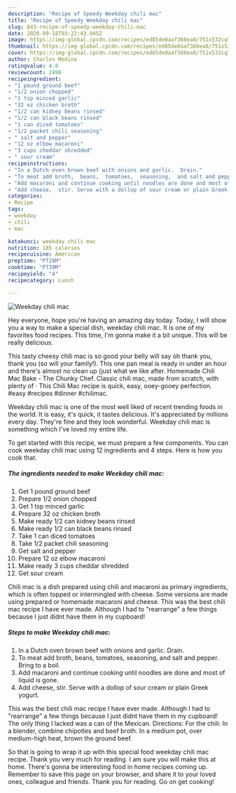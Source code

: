 ```yaml
---
description: "Recipe of Speedy Weekday chili mac"
title: "Recipe of Speedy Weekday chili mac"
slug: 843-recipe-of-speedy-weekday-chili-mac
date: 2020-09-18T03:22:43.945Z
image: https://img-global.cpcdn.com/recipes/ed85de0aaf360ea8/751x532cq70/weekday-chili-mac-recipe-main-photo.jpg
thumbnail: https://img-global.cpcdn.com/recipes/ed85de0aaf360ea8/751x532cq70/weekday-chili-mac-recipe-main-photo.jpg
cover: https://img-global.cpcdn.com/recipes/ed85de0aaf360ea8/751x532cq70/weekday-chili-mac-recipe-main-photo.jpg
author: Charles Medina
ratingvalue: 4.8
reviewcount: 2498
recipeingredient:
- "1 pound ground beef"
- "1/2 onion chopped"
- "1 tsp minced garlic"
- "32 oz chicken broth"
- "1/2 can kidney beans rinsed"
- "1/2 can black beans rinsed"
- "1 can diced tomatoes"
- "1/2 packet chili seasoning"
- " salt and pepper"
- "12 oz elbow macaroni"
- "3 cups cheddar shredded"
- " sour cream"
recipeinstructions:
- "In a Dutch oven brown beef with onions and garlic.  Drain."
- "To meat add broth,  beans,  tomatoes,  seasoning,  and salt and pepper. Bring to a boil."
- "Add macaroni and continue cooking until noodles are done and most of liquid is gone."
- "Add cheese,  stir. Serve with a dollop of sour cream or plain Greek yogurt."
categories:
- Recipe
tags:
- weekday
- chili
- mac

katakunci: weekday chili mac 
nutrition: 185 calories
recipecuisine: American
preptime: "PT28M"
cooktime: "PT39M"
recipeyield: "4"
recipecategory: Lunch

---
```



![Weekday chili mac](https://img-global.cpcdn.com/recipes/ed85de0aaf360ea8/751x532cq70/weekday-chili-mac-recipe-main-photo.jpg)

Hey everyone, hope you're having an amazing day today. Today, I will show you a way to make a special dish, weekday chili mac. It is one of my favorites food recipes. This time, I'm gonna make it a bit unique. This will be really delicious.

This tasty cheesy chili mac is so good your belly will say oh thank you, thank you (so will your family!). This one pan meal is ready in under an hour and there&#39;s almost no clean up (just what we like after. Homemade Chili Mac Bake - The Chunky Chef. Classic chili mac, made from scratch, with plenty of · This Chili Mac recipe is quick, easy, ooey-gooey perfection. #easy #recipes #dinner #chilimac.

Weekday chili mac is one of the most well liked of recent trending foods in the world. It is easy, it's quick, it tastes delicious. It's appreciated by millions every day. They're fine and they look wonderful. Weekday chili mac is something which I've loved my entire life.


To get started with this recipe, we must prepare a few components. You can cook weekday chili mac using 12 ingredients and 4 steps. Here is how you cook that.

<!--inarticleads1-->

##### The ingredients needed to make Weekday chili mac:

1. Get 1 pound ground beef
1. Prepare 1/2 onion chopped
1. Get 1 tsp minced garlic
1. Prepare 32 oz chicken broth
1. Make ready 1/2 can kidney beans rinsed
1. Make ready 1/2 can black beans rinsed
1. Take 1 can diced tomatoes
1. Take 1/2 packet chili seasoning
1. Get  salt and pepper
1. Prepare 12 oz elbow macaroni
1. Make ready 3 cups cheddar shredded
1. Get  sour cream


Chili mac is a dish prepared using chili and macaroni as primary ingredients, which is often topped or intermingled with cheese. Some versions are made using prepared or homemade macaroni and cheese. This was the best chili mac recipe I have ever made. Although I had to &#34;rearrange&#34; a few things because I just didnt have them in my cupboard! 

<!--inarticleads2-->

##### Steps to make Weekday chili mac:

1. In a Dutch oven brown beef with onions and garlic.  Drain.
1. To meat add broth,  beans,  tomatoes,  seasoning,  and salt and pepper. Bring to a boil.
1. Add macaroni and continue cooking until noodles are done and most of liquid is gone.
1. Add cheese,  stir. Serve with a dollop of sour cream or plain Greek yogurt.


This was the best chili mac recipe I have ever made. Although I had to &#34;rearrange&#34; a few things because I just didnt have them in my cupboard! The only thing I lacked was a can of the Mexican. Directions: For the chili: In a blender, combine chipotles and beef broth. In a medium pot, over medium-high heat, brown the ground beef. 

So that is going to wrap it up with this special food weekday chili mac recipe. Thank you very much for reading. I am sure you will make this at home. There's gonna be interesting food in home recipes coming up. Remember to save this page on your browser, and share it to your loved ones, colleague and friends. Thank you for reading. Go on get cooking!
